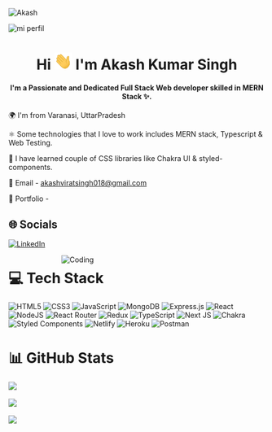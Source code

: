 
<p align="left"> <img src="https://komarev.com/ghpvc/?username=itsAkash12&label=Profile%20views&color=0e75b6&style=flat" alt="Akash" /> </p>

![mi perfil](https://res.cloudinary.com/superfolio/image/upload/v1620689979/68747470733a2f2f692e70696e696d672e636f6d2f6f726967696e616c732f63362f33332f63322f63363333633230656465383266306530636564376435373064626533613166332e676966_yjuh2s.gif)

<h1 align="center">Hi <img src="https://raw.githubusercontent.com/ABSphreak/ABSphreak/master/gifs/Hi.gif" width="35"> I'm Akash Kumar Singh </h1>
<h4 align="center">I'm a Passionate and Dedicated Full Stack Web developer skilled in MERN Stack ✨.</h4>

🌍 I'm from Varanasi, UttarPradesh

⚛️ Some technologies that I love to work includes MERN stack, Typescript & Web Testing.

🚀 I have learned couple of CSS libraries like Chakra UI & styled-components.

📧 Email - akashviratsingh018@gmail.com

💼 Portfolio - []()

## 🌐 Socials
[![LinkedIn](https://img.shields.io/badge/LinkedIn-%230077B5.svg?logo=linkedin&logoColor=white)]([https://www.linkedin.com/in/huzaifa-sheikh-0974a5236/](https://www.linkedin.com/in/akash-kumar-singh-36a81523a)) 

<img align="right" alt="Coding" width="400" src="https://camo.githubusercontent.com/a4c584bce1c41271485d28f92aaf9f581b3c88b68ca723b6edfd58b4ba988c2b/68747470733a2f2f63646e2e6472696262626c652e636f6d2f75736572732f313138373833362f73637265656e73686f74732f363533393432392f70726f6772616d65722e676966" />

# 💻 Tech Stack
![HTML5](https://img.shields.io/badge/html5-%23E34F26.svg?style=for-the-badge&logo=html5&logoColor=white) 
![CSS3](https://img.shields.io/badge/css3-%231572B6.svg?style=for-the-badge&logo=css3&logoColor=white) 
![JavaScript](https://img.shields.io/badge/javascript-%23323330.svg?style=for-the-badge&logo=javascript&logoColor=%23F7DF1E) 
![MongoDB](https://img.shields.io/badge/MongoDB-%234ea94b.svg?style=for-the-badge&logo=mongodb&logoColor=white) 
![Express.js](https://img.shields.io/badge/express.js-%23404d59.svg?style=for-the-badge&logo=express&logoColor=%2361DAFB) 
![React](https://img.shields.io/badge/react-%2320232a.svg?style=for-the-badge&logo=react&logoColor=%2361DAFB) 
![NodeJS](https://img.shields.io/badge/node.js-6DA55F?style=for-the-badge&logo=node.js&logoColor=white) 
![React Router](https://img.shields.io/badge/React_Router-CA4245?style=for-the-badge&logo=react-router&logoColor=white) 
![Redux](https://img.shields.io/badge/redux-%23593d88.svg?style=for-the-badge&logo=redux&logoColor=white) 
![TypeScript](https://img.shields.io/badge/typescript-%23007ACC.svg?style=for-the-badge&logo=typescript&logoColor=white) 
![Next JS](https://img.shields.io/badge/Next-black?style=for-the-badge&logo=next.js&logoColor=white) 
![Chakra](https://img.shields.io/badge/chakra-%234ED1C5.svg?style=for-the-badge&logo=chakraui&logoColor=white) 
![Styled Components](https://img.shields.io/badge/styled--components-DB7093?style=for-the-badge&logo=styled-components&logoColor=white) 
![Netlify](https://img.shields.io/badge/netlify-%23000000.svg?style=for-the-badge&logo=netlify&logoColor=#00C7B7) 
![Heroku](https://img.shields.io/badge/heroku-%23430098.svg?style=for-the-badge&logo=heroku&logoColor=white) 
![Postman](https://img.shields.io/badge/Postman-FF6C37?style=for-the-badge&logo=postman&logoColor=white)

# 📊 GitHub Stats
![](https://github-readme-stats.vercel.app/api?username=itsAkash12&theme=react&hide_border=false&include_all_commits=true&count_private=false)<br/>

![](https://github-readme-streak-stats.herokuapp.com/?user=itsAkash12&theme=react&hide_border=false)<br/>

![](https://github-readme-stats.vercel.app/api/top-langs/?username=itsAkash12&theme=react&hide_border=false&include_all_commits=true&count_private=false&layout=compact)
